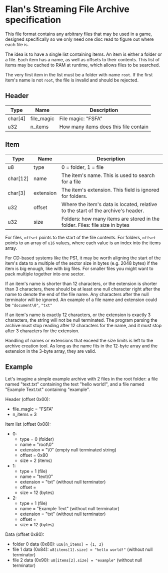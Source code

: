 # Flan's Streaming File Archive specification

This file format contains any arbitrary files that may be used in a game, designed specifically so we only need one disc read to figure out where each file is.

The idea is to have a single list containing items. An item is either a folder or a file. Each item has a name, as well as offsets to their contents. This list of items may be cached to RAM at runtime, which allows files to be searched.

The very first item in the list must be a folder with name `root`. If the first item's name is not `root`, the file is invalid and should be rejected.

## Header
| Type | Name | Description |
|------|------|-------------|
| char[4] | file_magic | File magic: "FSFA" |
| u32 | n_items | How many items does this file contain |

## Item
| Type | Name | Description |
|------|------|-------------|
| u8  | type | 0 = folder, 1 = file
| char[12] | name | The item's name. This is used to search for a file |
| char[3] | extension | The item's extension. This field is ignored for folders.
| u32 | offset | Where the item's data is located, relative to the start of the archive's header.
| u32 | size | Folders: how many items are stored in the folder. Files: file size in bytes

For files, `offset` points to the start of the file contents. For folders, `offset` points to an array of `u16` values, where each value is an index into the items array.

For CD-based systems like the PS1, it may be worth aligning the start of the item's data to a multiple of the sector size in bytes (e.g. 2048 bytes) if the item is big enough, like with big files. For smaller files you might want to pack multiple together into one sector.

If an item's name is shorter than 12 characters, or the extension is shorter than 3 characters, there should be at least one null character right after the name to denote the end of the file name. Any characters after the null terminator will be ignored. An example of a file name and extension could be `"document\0"`, `"txt"`

If an item's name is exactly 12 characters, or the extension is exactly 3 characters, the string will not be null terminated. The program parsing the archive must stop reading after 12 characters for the name, and it must stop after 3 characters for the extension.

Handling of names or extensions that exceed the size limits is left to the archive creation tool. As long as the name fits in the 12-byte array and the extension in the 3-byte array, they are valid.

## Example
Let's imagine a simple example archive with 2 files in the root folder: a file named "text.txt" containing the text "hello world!", and a file named "Example Text.txt" containing "example".

Header (offset 0x00):
- file_magic = "FSFA"
- n_items = 3

Item list (offset 0x08):
- 0:
  - type = 0 (folder)
  - name = "root\0"
  - extension = "\0" (empty null terminated string)
  - offset = 0x80 
  - size = 2 (items)
- 1:
  - type = 1 (file)
  - name = "text\0" 
  - extension = "txt" (without null terminator)
  - offset = 
  - size = 12 (bytes)
- 2: 
  - type = 1 (file)
  - name = "Example Text" (without null terminator)
  - extension = "txt" (without null terminator)
  - offset = 
  - size = 12 (bytes)

Data (offset 0x80):
- folder 0 data (0x80): `u16[n_items] = {1, 2}`
- file 1 data (0x84): `u8[items[1].size] = "hello world!"` (without null terminator)
- file 2 data (0x90): `u8[items[2].size] = "example"` (without null terminator)
